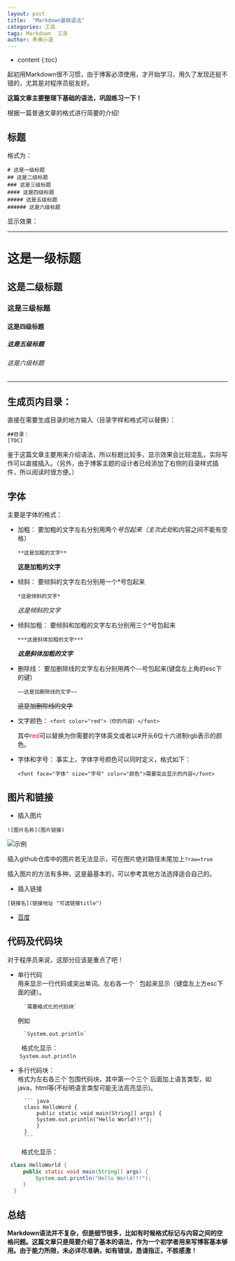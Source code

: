 ```yaml
---
layout: post
title:  "Markdown基础语法"
categories: 工具
tags: Markdown  工具
author: 希夷小道
---
```


* content
{:toc}


起初用Markdown很不习惯，由于博客必须使用，才开始学习，用久了发现还挺不错的，尤其是对程序员挺友好。


**这篇文章主要整理下基础的语法，巩固练习一下！**





根据一篇普通文章的格式进行简要的介绍!

## 标题
格式为：

```
# 这是一级标题
## 这是二级标题
### 这是三级标题
#### 这是四级标题
##### 这是五级标题
###### 这是六级标题
```

显示效果：

---
# 这是一级标题
## 这是二级标题
### 这是三级标题
#### 这是四级标题
##### 这是五级标题
###### 这是六级标题
---



## 生成页内目录：
直接在需要生成目录的地方输入（目录字样和格式可以替换）：
```
##目录：
[TOC]
```
鉴于这篇文章主要用来介绍语法，所以标题比较多，显示效果会比较混乱，实际写作可以直接插入。（另外，由于博客主题的设计者已经添加了右侧的目录样式插件，所以阅读时很方便。）

## 字体
主要是字体的格式：

* 加粗：
要加粗的文字左右分别用两个*号包起来（主次此处*和内容之间不能有空格）

  `**这是加粗的文字**`
  
  **这是加粗的文字**

* 倾斜：
要倾斜的文字左右分别用一个*号包起来

	`*这是倾斜的文字*`
    
     *这是倾斜的文字*

* 倾斜加粗：
要倾斜和加粗的文字左右分别用三个*号包起来

	`***这是斜体加粗的文字***`
    
	***这是斜体加粗的文字***

* 删除线：
要加删除线的文字左右分别用两个`~~`号包起来(键盘左上角的esc下的键)

	`~~这是加删除线的文字~~`
    
	~~这是加删除线的文字~~

* 文字颜色：
	`<font color="red">（你的内容）</font>`
    
   其中<font color="red">red</font>可以替换为你需要的字体英文或者以#开头6位十六进制rgb表示的颜色。

* 字体和字号：
 事实上，字体字号颜色可以同时定义，格式如下：
 
	`<font face="字体" size="字号" color="颜色">需要突出显示的内容</font>`


## 图片和链接
* 插入图片

 `![图片名称](图片链接)`

   ![示例](https://github.com/xiyixiaodao/xiyixiaodao.github.io/blob/master/favicon.ico?raw=true)
   
插入github仓库中的图片若无法显示，可在图片绝对路径末尾加上`?raw=true`

插入图片的方法有多种，这是最基本的，可以参考其他方法选择适合自己的。


* 插入链接

 `[链接名](链接地址 "可选链接title")`
  * [百度](http://baidu.com)

## 代码及代码块
对于程序员来说，这部分应该是重点了吧！
* 单行代码  
 用来显示一行代码或突出单词。左右各一个 \` 包起来显示（键盘左上方esc下面的键）。
 
        `需要格式化的代码块` 

    例如

        `System.out.println`  
        
&emsp;&emsp; 格式化显示：  
 &emsp;&emsp;`System.out.println`

* 多行代码块：  
格式为左右各三个\`包围代码块，其中第一个三个\`后面加上语言类型，如java，html等(不标明语言类型可能无法高亮显示)。

        ``` java
        class HelloWord {
            public static void main(String[] args) {
            System.out.println("Hello World!!!");
            }
        }
        ```


 &emsp;&emsp; 格式化显示：  
 
   ```java
    class HelloWorld {
        public static void main(String[] args) {
            System.out.println("Hello World!!!");
        }
     }
   ```
   


## 总结
**Markdown语法并不复杂，但是细节很多，比如有时候格式标记与内容之间的空格问题。这篇文章只是简要介绍了基本的语法，作为一个初学者用来写博客基本够用。由于能力所限，未必详尽准确，如有错误，恳请指正，不胜感激！**
